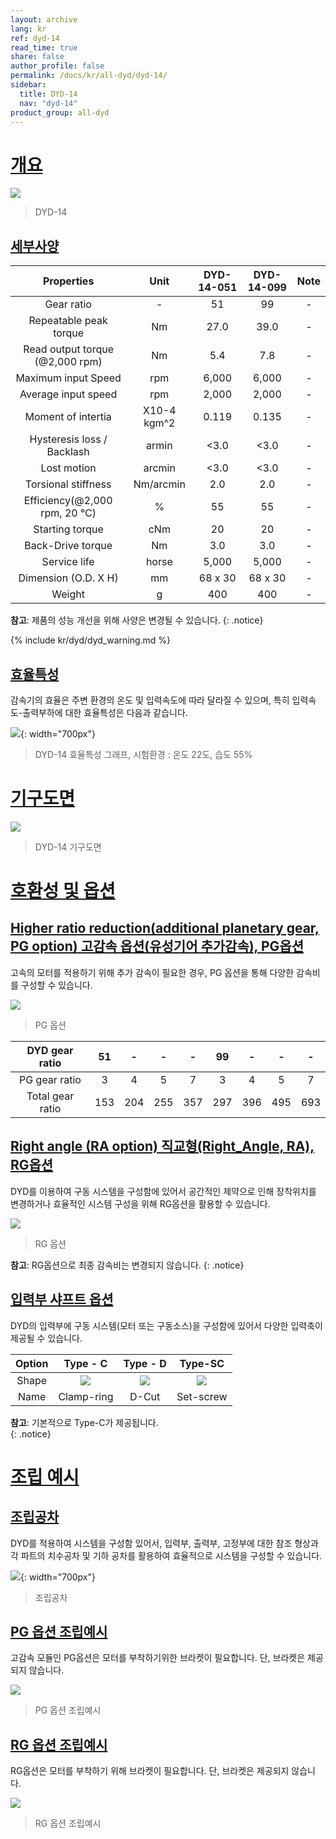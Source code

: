 ```yaml
---
layout: archive
lang: kr
ref: dyd-14
read_time: true
share: false
author_profile: false
permalink: /docs/kr/all-dyd/dyd-14/
sidebar:
  title: DYD-14
  nav: "dyd-14"
product_group: all-dyd
---
```


# [개요](#개요)

![](/assets/images/dyd/dyd_14_product_image_01.png)

> DYD-14

## [세부사양](#세부사양)

|             Properties             |    Unit     | DYD-14-051 | DYD-14-099 | Note |
| :--------------------------------: | :---------: | :--------: | :--------: | :--: |
|             Gear ratio             |      -      |     51     |     99     |  -   |
|       Repeatable peak torque       |     Nm      |    27.0    |    39.0    |  -   |
| Read output torque<br>(@2,000 rpm) |     Nm      |    5.4     |    7.8     |  -   |
|        Maximum input Speed         |     rpm     |   6,000    |   6,000    |  -   |
|        Average input speed         |     rpm     |   2,000    |   2,000    |  -   |
|         Moment of intertia         | X10-4 kgm^2 |   0.119    |   0.135    |  -   |
|     Hysteresis loss / Backlash     |    armin    |    <3.0    |    <3.0    |  -   |
|            Lost motion             |   arcmin    |    <3.0    |    <3.0    |  -   |
|        Torsional stiffness         |  Nm/arcmin  |    2.0     |    2.0     |  -   |
| Efficiency(@2,000 rpm, 20 &#8451;) |      %      |     55     |     55     |  -   |
|          Starting torque           |     cNm     |     20     |     20     |  -   |
|         Back-Drive torque          |     Nm      |    3.0     |    3.0     |  -   |
|            Service life            |    horse    |   5,000    |   5,000    |  -   |
|        Dimension (O.D. X H)        |     mm      |  68 x 30   |  68 x 30   |  -   |
|               Weight               |      g      |    400     |    400     |  -   |

**참고**: 제품의 성능 개선을 위해 사양은 변경될 수 있습니다.
{: .notice}

{% include kr/dyd/dyd_warning.md %}

## [효율특성](#효율특성)

감속기의 효율은 주변 환경의 온도 및 입력속도에 따라 달라질 수 있으며, 특히 입력속도-출력부하에 대한 효율특성은 다음과 같습니다.

![](/assets/images/dyd/dyd_14_efficiency.png){: width="700px"}

> DYD-14 효율특성 그래프, 시험환경 : 온도 22도, 습도 55%

# [기구도면](#기구도면)

![](/assets/images/dyd/dyd_14_drawings.png)

> DYD-14 기구도면

# [호환성 및 옵션](#호환성-및-옵션)

## [Higher ratio reduction(additional planetary gear, PG option) 고감속 옵션(유성기어 추가감속), PG옵션](#higher-ratio-reductionadditional-planetary-gear-pg-option-고감속-옵션유성기어-추가감속-pg옵션)

고속의 모터를 적용하기 위해 추가 감속이 필요한 경우, PG 옵션을 통해 다양한 감속비를 구성할 수 있습니다.

![](/assets/images/dyd/dyd_14_pg_option_01.png)

> PG 옵션

|  DYD gear ratio  | 51  |  -  |  -  |  -  | 99  |  -  |  -  |  -  |
| :--------------: | :-: | :-: | :-: | :-: | :-: | :-: | :-: | :-: |
|  PG gear ratio   |  3  |  4  |  5  |  7  |  3  |  4  |  5  |  7  |
| Total gear ratio | 153 | 204 | 255 | 357 | 297 | 396 | 495 | 693 |

## [Right angle (RA option) 직교형(Right_Angle, RA), RG옵션](#right-angle-ra-option-직교형right_angle-ra-rg옵션)

DYD를 이용하여 구동 시스템을 구성함에 있어서 공간적인 제약으로 인해 장착위치를 변경하거나 효율적인 시스템 구성을 위해 RG옵션을 활용할 수 있습니다.

![](/assets/images/dyd/dyd_14_rg_option_01.png)

> RG 옵션

**참고**: RG옵션으로 최종 감속비는 변경되지 않습니다.
{: .notice}

## [입력부 샤프트 옵션](#입력부-샤프트-옵션)

DYD의 입력부에 구동 시스템(모터 또는 구동소스)을 구성함에 있어서 다양한 입력축이 제공될 수 있습니다.

| Option |                   Type - C                    |               Type - D                |                  Type-SC                  |
| :----: | :-------------------------------------------: | :-----------------------------------: | :---------------------------------------: |
| Shape  | ![](/assets/images/dyd/dyd_clamp_ring_01.png) | ![](/assets/images/dyd/dyd_d_cut.png) | ![](/assets/images/dyd/dyd_set_screw.png) |
|  Name  |                  Clamp-ring                   |                 D-Cut                 |                 Set-screw                 |

**참고**: 기본적으로 Type-C가 제공됩니다.  
{: .notice}

# [조립 예시](#조립-예시)

## [조립공차](#조립공차)

DYD를 적용하여 시스템을 구성함 있어서, 입력부, 출력부, 고정부에 대한 참조 형상과 각 파트의 치수공차 및 기하 공차를 활용하여 효율적으로 시스템을 구성할 수 있습니다.

![](/assets/images/dyd/dyd_14_assembly_tollerance_01.png){: width="700px"}

> 조립공차

## [PG 옵션 조립예시](#pg-옵션-조립예시)

고감속 모듈인 PG옵션은 모터를 부착하기위한 브라켓이 필요합니다. 단, 브라켓은 제공되지 않습니다.

![](/assets/images/dyd/dyd_14_pg_option_assembly_01.png)

> PG 옵션 조립예시

## [RG 옵션 조립예시](#rg-옵션-조립예시)

RG옵션은 모터를 부착하기 위해 브라켓이 필요합니다. 단, 브라켓은 제공되지 않습니다.

![](/assets/images/dyd/dyd_14_rg_option_assembly_01.png)

> RG 옵션 조립예시
